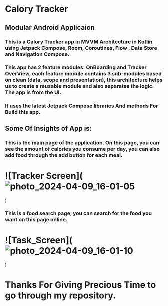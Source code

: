 # Calory Tracker
## Modular Android Applicaion
### This is a Calory Tracker app in MVVM Architecture in Kotlin using Jetpack Compose, Room, Coroutines, Flow , Data Store and Navigation Compose.
### This app has 2 feature modules: OnBoarding and Tracker OverView, each feature module contains 3 sub-modules based on clean (data, scope and presentation), this architecture helps us to create a reusable module and also separates the logic. The app is from the UI. 

### It uses the latest Jetpack Compose libraries And methods For Build this app.

## Some Of Insights of App is:

### This is the main page of the application. On this page, you can see the amount of calories you consume per day, you can also add food through the add button for each meal.

# ![Tracker Screen](![photo_2024-04-09_16-01-05](https://github.com/codroid-ir/CaloryTracker/assets/119420193/f7990e02-89a7-4802-9d22-73742dc414fc)
)

### This is a food search page, you can search for the food you want on this page online. 
 
# ![Task_Screen](![photo_2024-04-09_16-01-10](https://github.com/codroid-ir/CaloryTracker/assets/119420193/f95a6596-2329-46ce-b533-49e146c09b8b)
)


# Thanks For Giving Precious Time to go through my repository.
